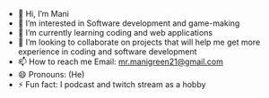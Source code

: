 - 👋 Hi, I’m Mani
- 👀 I’m interested in Software development and game-making
- 🌱 I’m currently learning coding and web applications
- 💞️ I’m looking to collaborate on projects that will help me get more experience in coding and software development
- 📫 How to reach me Email: mr.manigreen21@gmail.com
- 😄 Pronouns: (He)
- ⚡ Fun fact: I podcast and twitch stream as a hobby

<!---
KAMGreed/KAMGreed is a ✨ special ✨ repository because its `README.md` (this file) appears on your GitHub profile.
You can click the Preview link to take a look at your changes.
--->
